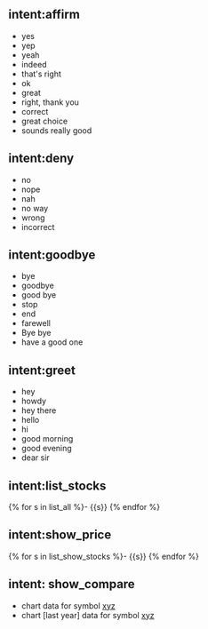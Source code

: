 ## intent:affirm
- yes
- yep
- yeah
- indeed
- that's right
- ok
- great
- right, thank you
- correct
- great choice
- sounds really good

## intent:deny
- no
- nope
- nah
- no way
- wrong
- incorrect

## intent:goodbye
- bye
- goodbye
- good bye
- stop
- end
- farewell
- Bye bye
- have a good one

## intent:greet
- hey
- howdy
- hey there
- hello
- hi
- good morning
- good evening
- dear sir

## intent:list_stocks
{% for s in list_all %}- {{s}}
{% endfor %}

## intent:show_price
{% for s in list_show_stocks %}- {{s}}
{% endfor %}

## intent: show_compare
- chart data for symbol [xyz](symbol)
- chart [last year] data for symbol [xyz](symbol)